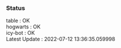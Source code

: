 ### Status


table : OK  
hogwarts : OK  
icy-bot : OK  
Latest Update : 2022-07-12 13:36:35.059998
